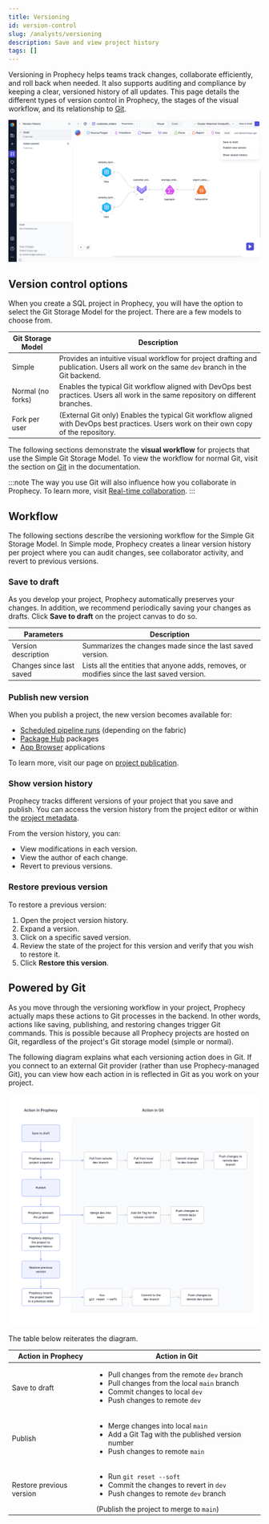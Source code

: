 ```yaml
---
title: Versioning
id: version-control
slug: /analysts/versioning
description: Save and view project history
tags: []
---
```


Versioning in Prophecy helps teams track changes, collaborate efficiently, and roll back when needed. It also supports auditing and compliance by keeping a clear, versioned history of all updates. This page details the different types of version control in Prophecy, the stages of the visual workflow, and its relationship to [Git](#powered-by-git).

![Simple version menu](img/simple-version.png)

## Version control options

When you create a SQL project in Prophecy, you will have the option to select the Git Storage Model for the project. There are a few models to choose from.

| Git Storage Model | Description                                                                                                                              |
| ----------------- | ---------------------------------------------------------------------------------------------------------------------------------------- |
| Simple            | Provides an intuitive visual workflow for project drafting and publication. Users all work on the same `dev` branch in the Git backend.  |
| Normal (no forks) | Enables the typical Git workflow aligned with DevOps best practices. Users all work in the same repository on different branches.        |
| Fork per user     | (External Git only) Enables the typical Git workflow aligned with DevOps best practices. Users work on their own copy of the repository. |

The following sections demonstrate the **visual workflow** for projects that use the Simple Git Storage Model. To view the workflow for normal Git, visit the section on [Git](/engineers/git) in the documentation.

:::note
The way you use Git will also influence how you collaborate in Prophecy. To learn more, visit [Real-time collaboration](docs/analysts/development/collaboration/collaboration-modes.md).
:::

## Workflow

The following sections describe the versioning workflow for the Simple Git Storage Model. In Simple mode, Prophecy creates a linear version history per project where you can audit changes, see collaborator activity, and revert to previous versions.

### Save to draft

As you develop your project, Prophecy automatically preserves your changes. In addition, we recommend periodically saving your changes as drafts. Click **Save to draft** on the project canvas to do so.

| Parameters               | Description                                                                                 |
| ------------------------ | ------------------------------------------------------------------------------------------- |
| Version description      | Summarizes the changes made since the last saved version.                                   |
| Changes since last saved | Lists all the entities that anyone adds, removes, or modifies since the last saved version. |

### Publish new version

When you publish a project, the new version becomes available for:

- [Scheduled pipeline runs](/analysts/scheduling) (depending on the fabric)
- [Package Hub](/engineers/package-hub) packages
- [App Browser](/analysts/business-applications) applications

To learn more, visit our page on [project publication](/analysts/project-publication).

### Show version history

Prophecy tracks different versions of your project that you save and publish. You can access the version history from the project editor or within the [project metadata](/projects#metadata).

From the version history, you can:

- View modifications in each version.
- View the author of each change.
- Revert to previous versions.

### Restore previous version

To restore a previous version:

1. Open the project version history.
1. Expand a version.
1. Click on a specific saved version.
1. Review the state of the project for this version and verify that you wish to restore it.
1. Click **Restore this version**.

## Powered by Git

As you move through the versioning workflow in your project, Prophecy actually maps these actions to Git processes in the backend. In other words, actions like saving, publishing, and restoring changes trigger Git commands. This is possible because all Prophecy projects are hosted on Git, regardless of the project's Git storage model (simple or normal).

The following diagram explains what each versioning action does in Git. If you connect to an external Git provider (rather than use Prophecy-managed Git), you can view how each action in is reflected in Git as you work on your project.

![Simple Git](../img/git-flow-simple.png)

The table below reiterates the diagram.

| Action in Prophecy       | Action in Git                                                                                                                                                                                               |
| ------------------------ | ----------------------------------------------------------------------------------------------------------------------------------------------------------------------------------------------------------- |
| Save to draft            | <ul class="table-list"><li>Pull changes from the remote `dev` branch</li><li>Pull changes from the local `main` branch</li><li>Commit changes to local `dev`</li><li>Push changes to remote `dev`</li></ul> |
| Publish                  | <ul class="table-list"><li>Merge changes into local `main`</li><li>Add a Git Tag with the published version number</li><li>Push changes to remote `main`</li></ul>                                          |
| Restore previous version | <ul class="table-list"><li>Run `git reset --soft`</li><li>Commit the changes to revert in `dev`</li><li>Push changes to remote `dev` branch</li></ul> (Publish the project to merge to `main`)              |
